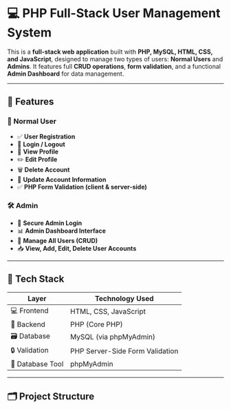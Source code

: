# 💻 PHP Full-Stack User Management System

This is a **full-stack web application** built with **PHP, MySQL, HTML, CSS, and JavaScript**, designed to manage two types of users: **Normal Users** and **Admins**. It features full **CRUD operations**, **form validation**, and a functional **Admin Dashboard** for data management.

---

## 🚀 Features

### 👤 Normal User
- ✅ **User Registration**
- 🔐 **Login / Logout**
- 📝 **View Profile**
- ✏️ **Edit Profile**
- 🗑️ **Delete Account**
- 🔁 **Update Account Information**
- ✅ **PHP Form Validation (client & server-side)**

### 🛠️ Admin
- 🔐 **Secure Admin Login**
- 📊 **Admin Dashboard Interface**
- 👥 **Manage All Users (CRUD)**
- 📥 **View, Add, Edit, Delete User Accounts**

---

## 🧰 Tech Stack

| Layer         | Technology Used              |
|---------------|-------------------------------|
| 💻 Frontend    | HTML, CSS, JavaScript         |
| 🧠 Backend     | PHP (Core PHP)                |
| 🗃️ Database     | MySQL (via phpMyAdmin)        |
| 🔒 Validation  | PHP Server-Side Form Validation |
| 📂 Database Tool | phpMyAdmin                   |

---

## 🗂️ Project Structure

